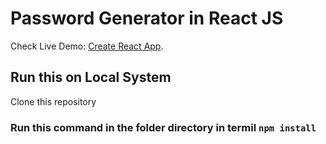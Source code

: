 # Password Generator in React JS

Check Live Demo:  [Create React App](https://yasir-mukthar.github.io/password-generator-in-reactjs/).

## Run this on Local System

Clone this repository

### Run this command in the folder directory in termil `npm install`
